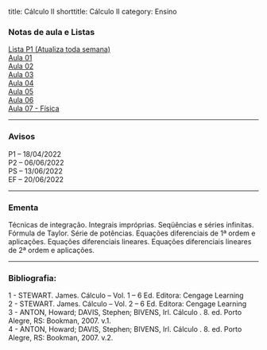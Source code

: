 title: Cálculo II
shorttitle: Cálculo II
category: Ensino

### Notas de aula e Listas

[Lista P1 (Atualiza toda semana)]({static}/arquivos/P1:Calculo_II.pdf)  
[Aula 01]({static}/arquivos/Aula_01_C.pdf)  
[Aula 02]({static}/arquivos/Aula_02_C.pdf)  
[Aula 03]({static}/arquivos/Aula_03_C.pdf)  
[Aula 04]({static}/arquivos/Aula_04_C.pdf)  
[Aula 05]({static}/arquivos/Aula_05_C.pdf)  
[Aula 06]({static}/arquivos/Aula_06_C.pdf)  
[Aula 07 - Física]({static}/arquivos/Aula_07_C.pdf) 


---

### Avisos

P1 – 18/04/2022  
P2 – 06/06/2022  
PS – 13/06/2022  
EF – 20/06/2022

---

### Ementa

Técnicas de integração. Integrais impróprias. Seqüências e séries infinitas. Fórmula
de Taylor. Série de potências. Equações diferenciais de 1ª ordem e aplicações. Equações
diferenciais lineares. Equações diferenciais lineares de 2ª ordem e aplicações.

---

### Bibliografia:
1 - STEWART. James. Cálculo – Vol. 1 – 6 Ed. Editora: Cengage Learning  
2 - STEWART. James. Cálculo – Vol. 2 – 6 Ed. Editora: Cengage Learning  
3 - ANTON, Howard; DAVIS, Stephen; BIVENS, Irl. Cálculo . 8. ed. Porto Alegre, RS: Bookman, 2007. v.1.  
4 - ANTON, Howard; DAVIS, Stephen; BIVENS, Irl. Cálculo . 8. ed. Porto Alegre, RS: Bookman, 2007. v.2.
